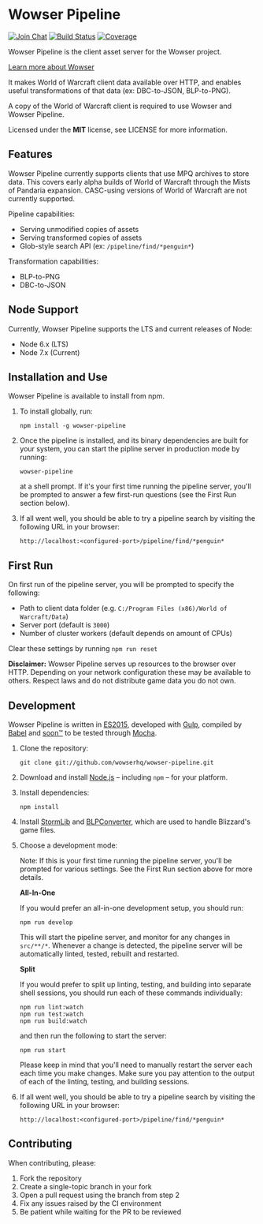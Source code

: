 # Wowser Pipeline

[![Join Chat](https://img.shields.io/badge/gitter-join_chat-blue.svg?style=flat)](https://gitter.im/wowserhq/wowser)
[![Build Status](https://travis-ci.com/wowserhq/pipeline.svg?branch=master)](https://travis-ci.com/wowserhq/pipeline)
[![Coverage](https://api.codeclimate.com/v1/badges/6257a30ccd1a3c2212a0/test_coverage)](https://codeclimate.com/github/wowserhq/pipeline)

Wowser Pipeline is the client asset server for the Wowser project.

[Learn more about Wowser](https://github.com/wowserhq/wowser)

It makes World of Warcraft client data available over HTTP, and enables useful
transformations of that data (ex: DBC-to-JSON, BLP-to-PNG).

A copy of the World of Warcraft client is required to use Wowser and Wowser
Pipeline.

Licensed under the **MIT** license, see LICENSE for more information.

## Features

Wowser Pipeline currently supports clients that use MPQ archives to store data.
This covers early alpha builds of World of Warcraft through the Mists of
Pandaria expansion. CASC-using versions of World of Warcraft are not currently
supported.

Pipeline capabilities:

- Serving unmodified copies of assets
- Serving transformed copies of assets
- Glob-style search API (ex: `/pipeline/find/*penguin*`)

Transformation capabilities:

- BLP-to-PNG
- DBC-to-JSON

## Node Support

Currently, Wowser Pipeline supports the LTS and current releases of Node:

- Node 6.x (LTS)
- Node 7.x (Current)

## Installation and Use

Wowser Pipeline is available to install from npm.

1. To install globally, run:

   ```shell
   npm install -g wowser-pipeline
   ```

2. Once the pipeline is installed, and its binary dependencies are built for
   your system, you can start the pipline server in production mode by running:

   ```shell
   wowser-pipeline
   ```

   at a shell prompt. If it's your first time running the pipeline server,
   you'll be prompted to answer a few first-run questions (see the First Run
   section below).

3. If all went well, you should be able to try a pipeline search by visiting the
   following URL in your browser:

   ```
   http://localhost:<configured-port>/pipeline/find/*penguin*
   ```

## First Run

On first run of the pipeline server, you will be prompted to specify the
following:

- Path to client data folder (e.g. `C:/Program Files (x86)/World of Warcraft/Data`)
- Server port (default is `3000`)
- Number of cluster workers (default depends on amount of CPUs)

Clear these settings by running `npm run reset`

**Disclaimer:** Wowser Pipeline serves up resources to the browser over HTTP.
Depending on your network configuration these may be available to others.
Respect laws and do not distribute game data you do not own.

## Development

Wowser Pipeline is written in [ES2015], developed with [Gulp], compiled by
[Babel] and [soon™] to be tested through [Mocha].

1. Clone the repository:

   ```shell
   git clone git://github.com/wowserhq/wowser-pipeline.git
   ```

2. Download and install [Node.js] – including `npm` – for your platform.

3. Install dependencies:

   ```shell
   npm install
   ```

4. Install [StormLib] and [BLPConverter], which are used to handle Blizzard's
   game files.

6. Choose a development mode:

   Note: If this is your first time running the pipeline server, you'll be
   prompted for various settings. See the First Run section above for more
   details.

   **All-In-One**

   If you would prefer an all-in-one development setup, you should run:

   ```shell
   npm run develop
   ```

   This will start the pipeline server, and monitor for any changes in
   `src/**/*`. Whenever a change is detected, the pipeline server will be
   automatically linted, tested, rebuilt and restarted.

   **Split**

   If you would prefer to split up linting, testing, and building into
   separate shell sessions, you should run each of these commands individually:

   ```shell
   npm run lint:watch
   npm run test:watch
   npm run build:watch
   ```

   and then run the following to start the server:

   ```shell
   npm run start
   ```

   Please keep in mind that you'll need to manually restart the server each
   each time you make changes. Make sure you pay attention to the output
   of each of the linting, testing, and building sessions.

7. If all went well, you should be able to try a pipeline search by visiting the
   following URL in your browser:

   ```
   http://localhost:<configured-port>/pipeline/find/*penguin*
   ```

## Contributing

When contributing, please:

1. Fork the repository
2. Create a single-topic branch in your fork
3. Open a pull request using the branch from step 2
4. Fix any issues raised by the CI environment
5. Be patient while waiting for the PR to be reviewed

[Babel]: https://babeljs.io/
[BLPConverter]: https://github.com/wowserhq/blizzardry#blp
[ES2015]: https://babeljs.io/docs/learn-es2015/
[Gulp]: http://gulpjs.com/
[Mocha]: http://mochajs.org/
[Node.js]: http://nodejs.org/#download
[StormLib]: https://github.com/wowserhq/blizzardry#mpq
[soon™]: http://www.wowwiki.com/Soon
